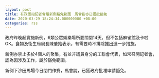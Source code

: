 ```yaml
---
layout: post
title: 有政團指記者會屬新例豁免範圍　馬會指亦已獲批豁免
date: 2020-03-29 18:24:34.000000000 +08:00
categories: rss
---
```


政府昨晚起實施新例，6類公眾娛樂場所要關閉14天，但不包括麻雀館及卡啦OK。食物及衞生局局長陳肇始表示，有需要時不排除推出進一步措施。

新例亦禁止多於4個人的聚集，有並非議員身分的工聯會代表，如常召開記者會，認為因涉及工作，屬於豁免範圍。

新例下沙田馬場今日閉門作賽，馬會說，已獲政府批准申請豁免。
